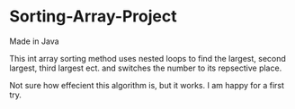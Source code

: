 # Sorting-Array-Project

Made in Java

This int array sorting method uses nested loops to find the largest, second largest, third largest ect. and switches the number to its repsective place.

Not sure how effecient this algorithm is, but it works. I am happy for a first try.

